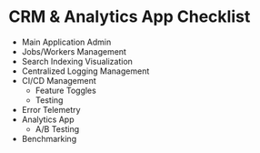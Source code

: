 # CRM & Analytics App Checklist

* Main Application Admin
* Jobs/Workers Management
* Search Indexing Visualization
* Centralized Logging Management
* CI/CD Management
	* Feature Toggles
	* Testing
* Error Telemetry
* Analytics App
	* A/B Testing
* Benchmarking
